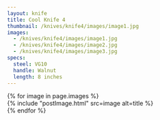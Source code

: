 ```yaml
---
layout: knife
title: Cool Knife 4
thumbnail: /knives/knife4/images/image1.jpg
images:
  - /knives/knife4/images/image1.jpg
  - /knives/knife4/images/image2.jpg
  - /knives/knife4/images/image3.jpg
specs:
  steel: VG10
  handle: Walnut
  length: 8 inches
---
```


<div id="carousel" class="knife-carousel">
  <div role="region" tabindex="0">
    <div role="list">
      {% for image in page.images %}
        <div role="listitem">
          {% include "postImage.html" 
            src=image
            alt=title
          %}
        </div>
      {% endfor %}
    </div>
  </div>
</div>

<template id="carousel-controls">
  <div class="carousel-controls">
    <button type="button" data-direction="start">Previous</button>
    <button type="button" data-direction="end">Next</button>
  </div>
</template>